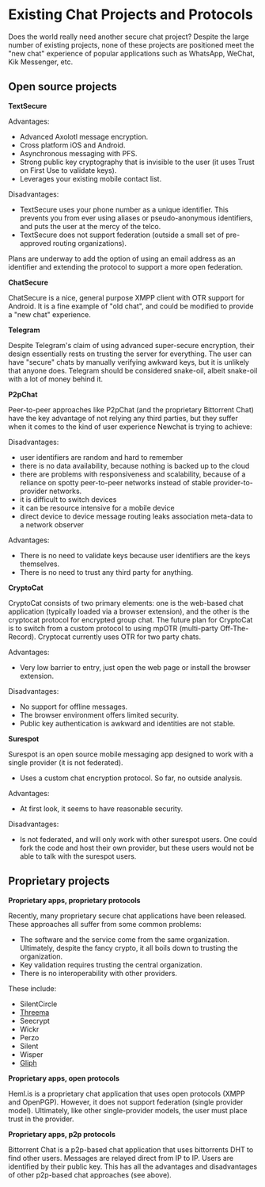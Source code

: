 # Existing Chat Projects and Protocols

Does the world really need another secure chat project? Despite the large number of existing projects, none of these projects are positioned meet the "new chat" experience of popular applications such as WhatsApp, WeChat, Kik Messenger, etc.

## Open source projects

**TextSecure**

Advantages:

* Advanced Axolotl message encryption.
* Cross platform iOS and Android.
* Asynchronous messaging with PFS.
* Strong public key cryptography that is invisible to the user (it uses Trust on First Use to validate keys).
* Leverages your existing mobile contact list.

Disadvantages:

* TextSecure uses your phone number as a unique identifier. This prevents you from ever using aliases or pseudo-anonymous identifiers, and puts the user at the mercy of the telco.
* TextSecure does not support federation (outside a small set of pre-approved routing organizations).

Plans are underway to add the option of using an email address as an identifier and extending the protocol to support a more open federation.

**ChatSecure**

ChatSecure is a nice, general purpose XMPP client with OTR support for Android. It is a fine example of "old chat", and could be modified to provide a "new chat" experience.

**Telegram**

Despite Telegram's claim of using advanced super-secure encryption, their design essentially rests on trusting the server for everything. The user can have "secure" chats by manually verifying awkward keys, but it is unlikely that anyone does. Telegram should be considered snake-oil, albeit snake-oil with a lot of money behind it.

**P2pChat**

Peer-to-peer approaches like P2pChat (and the proprietary Bittorrent Chat) have the key advantage of not relying any third parties, but they suffer when it comes to the kind of user experience Newchat is trying to achieve:

Disadvantages:

* user identifiers are random and hard to remember
* there is no data availability, because nothing is backed up to the cloud
* there are problems with responsiveness and scalability, because of a reliance on spotty peer-to-peer networks instead of stable provider-to-provider networks.
* it is difficult to switch devices
* it can be resource intensive for a mobile device
* direct device to device message routing leaks association meta-data to a network observer

Advantages:

* There is no need to validate keys because user identifiers are the keys themselves.
* There is no need to trust any third party for anything.

**CryptoCat**

CryptoCat consists of two primary elements: one is the web-based chat application (typically loaded via a browser extension), and the other is the cryptocat protocol for encrypted group chat. The future plan for CryptoCat is to switch from a custom protocol to using mpOTR (multi-party Off-The-Record). Cryptocat currently uses OTR for two party chats.

Advantages:

* Very low barrier to entry, just open the web page or install the browser extension.

Disadvantages:

* No support for offline messages.
* The browser environment offers limited security.
* Public key authentication is awkward and identities are not stable.

**Surespot**

Surespot is an open source mobile messaging app designed to work with a single provider (it is not federated).

* Uses a custom chat encryption protocol. So far, no outside analysis.

Advantages:

* At first look, it seems to have reasonable security.

Disadvantages:

* Is not federated, and will only work with other surespot users. One could fork the code and host their own provider, but these users would not be able to talk with the surespot users.

## Proprietary projects

**Proprietary apps, proprietary protocols**

Recently, many proprietary secure chat applications have been released. These approaches all suffer from some common problems:

* The software and the service come from the same organization. Ultimately, despite the fancy crypto, it all boils down to trusting the organization.
* Key validation requires trusting the central organization.
* There is no interoperability with other providers.

These include:

* SilentCircle
* [Threema](https://threema.ch)
* Seecrypt
* Wickr
* Perzo
* Silent
* Wisper
* [Gliph](https://gli.ph)

**Proprietary apps, open protocols**

Heml.is is a proprietary chat application that uses open protocols (XMPP and OpenPGP). However, it does not support federation (single provider model). Ultimately, like other single-provider models, the user must place trust in the provider.

**Proprietary apps, p2p protocols**

Bittorrent Chat is a p2p-based chat application that uses bittorrents DHT to find other users. Messages are relayed direct from IP to IP. Users are identified by their public key. This has all the advantages and disadvantages of other p2p-based chat approaches (see above).

